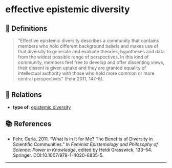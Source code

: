 # effective epistemic diversity

## 📖 Definitions

> "Effective epistemic diversity describes a community that contains members who hold different background beliefs and makes use of that diversity to generate and evaluate theories, hypotheses and data from the widest possible range of perspectives. In this kind of community, members feel free to develop and offer dissenting views, their dissent is given uptake and they are granted equality of intellectual authority with those who hold more common or more central perspectives" (Fehr 2011, 147-8).

## 🔗 Relations

- **type of**: [epistemic diversity](./epistemic-diversity.md)

## 📚 References

- Fehr, Carla. 2011. “What Is in It for Me? The Benefits of Diversity in Scientific Communities.” In _Feminist Epistemology and Philosophy of Science: Power in Knowledge_, edited by Heidi Grasswick, 133–54. Springer. DOI:10.1007/978-1-4020-6835-5.

---

<script src="https://giscus.app/client.js"
                data-repo="natesheehan/conceptcartography"
                data-repo-id="R_kgDOPB5QiQ"
                data-category="General"
                data-category-id="DIC_kwDOPB5Qic4CsAxd"
                data-mapping="pathname"
                data-strict="0"
                data-reactions-enabled="1"
                data-emit-metadata="0"
                data-input-position="bottom"
                data-theme="catppuccin_mocha"
                data-lang="en"
                crossorigin="anonymous"
                async>
        </script>
        
